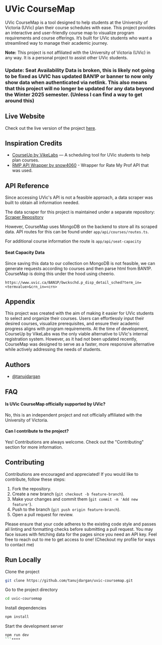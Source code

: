 # UVic CourseMap

UVic CourseMap is a tool designed to help students at the University of Victoria (UVic) plan their course schedules with ease. This project provides an interactive and user-friendly course map to visualize program requirements and course offerings. It’s built for UVic students who want a streamlined way to manage their academic journey.

**Note:** This project is not affiliated with the University of Victoria (UVic) in any way. It is a personal project to assist other UVic students.

### Update: Seat Availability Data is broken, this is likely not going to be fixed as UVIC has updated BAN1P or banner to now only show data when authenticated via netlink. This also means that this project will no longer be updated for any data beyond the Winter 2025 semester. (Unless I can find a way to get around this)

## Live Website
Check out the live version of the project [here](https://uvic-coursemap.vercel.app).

## Inspiration Credits

- [CourseUp by VikeLabs](https://courseup.vikelabs.ca/) — A scheduling tool for UVic students to help plan courses.
- [RMP API Wrapper by snow4060](https://github.com/snow4060/rmp-api) - Wrapper for Rate My Prof API that was used.

## API Reference

Since accessing UVic's API is not a feasible approach, a data scraper was built to obtain all information needed.

The data scraper for this project is maintained under a separate repository:  
[Scraper Repository](https://github.com/tanujdargan/scraper-uvic-data)

However, CourseMap uses MongoDB on the backend to store all its scraped data. API routes for this can be found under `app/api/courses/routes.ts`.

For additional course information the route is `app/api/seat-capacity`

#### Seat Capacity Data
Since saving this data to our collection on MongoDB is not feasible, we can generate requests according to courses and then parse html from BAN1P. CourseMap is doing this under the hood using cheerio.

`https://www.uvic.ca/BAN1P/bwckschd.p_disp_detail_sched?term_in=<termvalue>&crn_in=<crn>`

## Appendix

This project was created with the aim of making it easier for UVic students to select and organize their courses. Users can effortlessly input their desired courses, visualize prerequisites, and ensure their academic progress aligns with program requirements. At the time of development, CourseUp by VikeLabs was the only viable alternative to UVic's internal registration system. However, as it had not been updated recently, CourseMap was designed to serve as a faster, more responsive alternative while actively addressing the needs of students.

## Authors

- [@tanujdargan](https://github.com/tanujdargan)

## FAQ

#### Is UVic CourseMap officially supported by UVic?

No, this is an independent project and not officially affiliated with the University of Victoria.

#### Can I contribute to the project?

Yes! Contributions are always welcome. Check out the "Contributing" section for more information.

## Contributing

Contributions are encouraged and appreciated! If you would like to contribute, follow these steps:

1. Fork the repository.
2. Create a new branch (`git checkout -b feature-branch`).
3. Make your changes and commit them (`git commit -m 'Add new feature'`).
4. Push to the branch (`git push origin feature-branch`).
5. Open a pull request for review.

Please ensure that your code adheres to the existing code style and passes all linting and formatting checks before submitting a pull request.
You may face issues with fetching data for the pages since you need an API key. Feel free to reach out to me to get access to one!
(Checkout my profile for ways to contact me)

## Run Locally

Clone the project

```bash
git clone https://github.com/tanujdargan/uvic-coursemap.git
```

Go to the project directory

```bash
cd uvic-coursemap
```

Install dependencies

```bash
npm install
```

Start the development server

```bash
npm run dev
```****
